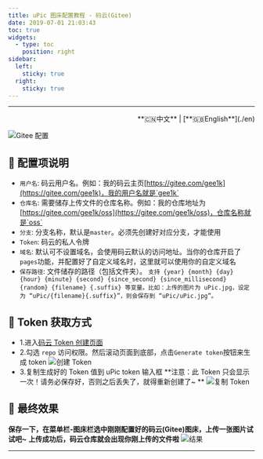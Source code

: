 ```yaml
---
title: uPic 图床配置教程 - 码云(Gitee)
date: 2019-07-01 21:03:43
toc: true
widgets:
  - type: toc
    position: right
sidebar:
  left:
    sticky: true
  right:
    sticky: true
---
```


<hr><!-- i18n --><div align="right">**🇨🇳中文** | [**🇬🇧English**](./en)</div><!-- i18n -->

![Gitee 配置](https://qiniu.svend.cc/tutorials/gitee-host.png)

## 📝 配置项说明

- `用户名`: 码云用户名。例如：我的码云主页[https://gitee.com/gee1k](https://gitee.com/gee1k)，我的用户名就是`gee1k`
- `仓库名`: 需要储存上传文件的仓库名称。例如：我的仓库地址为 [https://gitee.com/gee1k/oss](https://gitee.com/gee1k/oss)，仓库名称就是`oss`
- `分支`: 分支名称，默认是`master`。必须先创建好对应分支，才能使用
- `Token`: 码云的私人令牌
- `域名`: 默认可不设置域名，会使用码云默认的访问地址。当你的仓库开启了`pages`功能，并配置好了自定义域名时，这里就可以使用你的自定义域名
- `保存路径`: 文件储存的路径（包括文件夹）。 `支持 {year} {month} {day} {hour} {minute} {second} {since_second} {since_millisecond} {random} {filename} {.suffix} 等变量。比如：上传的图片为 uPic.jpg，设定为 “uPic/{filename}{.suffix}”，则会保存到 “uPic/uPic.jpg”。`

## 🔑 Token 获取方式

- 1.进入[码云 Token 创建页面](https://gitee.com/profile/personal_access_tokens/new)
- 2.勾选 `repo` 访问权限。然后滚动页面到底部，点击`Generate token`按钮来生成 token
  ![创建 Token](https://qiniu.svend.cc/tutorials/gitee-token-1.png)
- 3.复制生成好的 Token 值到 uPic token 输入框
  **注意：此 Token 只会显示一次！请务必保存好，否则之后丢失了，就得重新创建了~ **
  ![复制 Token](https://qiniu.svend.cc/tutorials/gitee-token-2.png)

## 🌝 最终效果

**保存一下，在菜单栏-图床栏选中刚刚配置好的码云(Gitee)图床，上传一张图片试试吧~**
**上传成功后，码云仓库就会出现你刚上传的文件啦**
![结果](https://qiniu.svend.cc/tutorials/gitee-result.png)

<hr>
